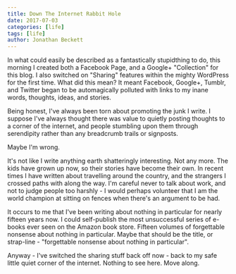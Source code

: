 ```yaml
---
title: Down The Internet Rabbit Hole
date: 2017-07-03
categories: [life]
tags: [life]
author: Jonathan Beckett
---
```


In what could easily be described as a fantastically stupidthing to do, this morning I created both a Facebook Page, and a Google+ "Collection" for this blog. I also switched on "Sharing" features within the mighty WordPress for the first time. What did this mean? It meant Facebook, Google+, Tumblr, and Twitter began to be automagically polluted with links to my inane words, thoughts, ideas, and stories.

Being honest, I've always been torn about promoting the junk I write. I suppose I've always thought there was value to quietly posting thoughts to a corner of the internet, and people stumbling upon them through serendipity rather than any breadcrumb trails or signposts.

Maybe I'm wrong.

It's not like I write anything earth shatteringly interesting. Not any more. The kids have grown up now, so their stories have become their own. In recent times I have written about travelling around the country, and the strangers I crossed paths with along the way. I'm careful never to talk about work, and not to judge people too harshly - I would perhaps volunteer that I am the world champion at sitting on fences when there's an argument to be had.

It occurs to me that I've been writing about nothing in particular for nearly fifteen years now. I could self-publish the most unsuccessful series of e-books ever seen on the Amazon book store. Fifteen volumes of forgettable nonsense about nothing in particular. Maybe that should be the title, or strap-line - "forgettable nonsense about nothing in particular".

Anyway - I've switched the sharing stuff back off now - back to my safe little quiet corner of the internet. Nothing to see here. Move along.
